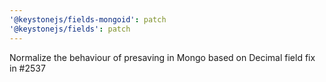```yaml
---
'@keystonejs/fields-mongoid': patch
'@keystonejs/fields': patch
---
```


Normalize the behaviour of presaving in Mongo based on Decimal field fix in #2537
